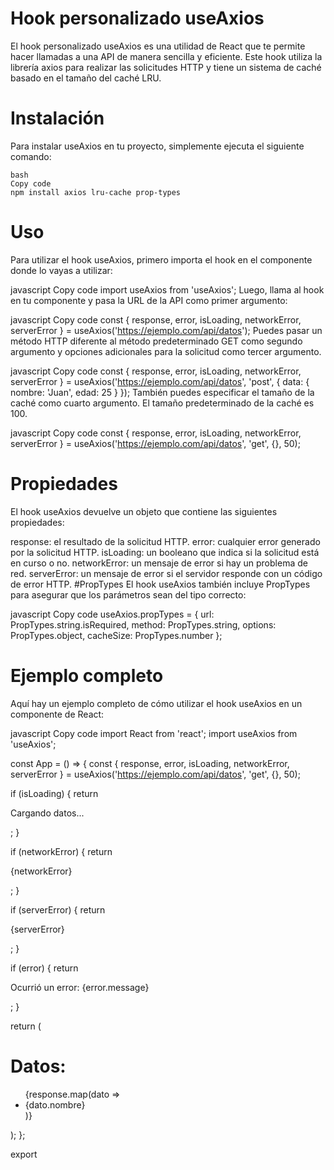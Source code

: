 # Hook personalizado useAxios
El hook personalizado useAxios es una utilidad de React que te permite hacer llamadas a una API de manera sencilla y eficiente. Este hook utiliza la librería axios para realizar las solicitudes HTTP y tiene un sistema de caché basado en el tamaño del caché LRU.

# Instalación
Para instalar useAxios en tu proyecto, simplemente ejecuta el siguiente comando:
```
bash
Copy code
npm install axios lru-cache prop-types
```

# Uso
Para utilizar el hook useAxios, primero importa el hook en el componente donde lo vayas a utilizar:

javascript
Copy code
import useAxios from 'useAxios';
Luego, llama al hook en tu componente y pasa la URL de la API como primer argumento:

javascript
Copy code
const { response, error, isLoading, networkError, serverError } = useAxios('https://ejemplo.com/api/datos');
Puedes pasar un método HTTP diferente al método predeterminado GET como segundo argumento y opciones adicionales para la solicitud como tercer argumento.

javascript
Copy code
const { response, error, isLoading, networkError, serverError } = useAxios('https://ejemplo.com/api/datos', 'post', { data: { nombre: 'Juan', edad: 25 } });
También puedes especificar el tamaño de la caché como cuarto argumento. El tamaño predeterminado de la caché es 100.

javascript
Copy code
const { response, error, isLoading, networkError, serverError } = useAxios('https://ejemplo.com/api/datos', 'get', {}, 50);
# Propiedades
El hook useAxios devuelve un objeto que contiene las siguientes propiedades:

response: el resultado de la solicitud HTTP.
error: cualquier error generado por la solicitud HTTP.
isLoading: un booleano que indica si la solicitud está en curso o no.
networkError: un mensaje de error si hay un problema de red.
serverError: un mensaje de error si el servidor responde con un código de error HTTP.
#PropTypes
El hook useAxios también incluye PropTypes para asegurar que los parámetros sean del tipo correcto:

javascript
Copy code
useAxios.propTypes = {
  url: PropTypes.string.isRequired,
  method: PropTypes.string,
  options: PropTypes.object,
  cacheSize: PropTypes.number
};

# Ejemplo completo
Aquí hay un ejemplo completo de cómo utilizar el hook useAxios en un componente de React:

javascript
Copy code
import React from 'react';
import useAxios from 'useAxios';

const App = () => {
  const { response, error, isLoading, networkError, serverError } = useAxios('https://ejemplo.com/api/datos', 'get', {}, 50);

  if (isLoading) {
    return <p>Cargando datos...</p>;
  }

  if (networkError) {
    return <p>{networkError}</p>;
  }

  if (serverError) {
    return <p>{serverError}</p>;
  }

  if (error) {
    return <p>Ocurrió un error: {error.message}</p>;
  }

  return (
    <div>
      <h1>Datos:</h1>
      <ul>
        {response.map(dato => <li key={dato.id}>{dato.nombre}</li>)}
      </ul>
    </div>
  );
};

export